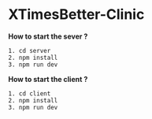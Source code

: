 # XTimesBetter-Clinic

 **How to start the sever ?**

    1. cd server
    2. npm install
    3. npm run dev

 **How to start the client ?**

    1. cd client
    2. npm install
    3. npm run dev
